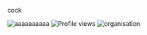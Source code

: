 cock
                   
![aaaaaaaaaa](https://github-readme-stats.vercel.app/api?username=Nxyi&theme=dark&show_icons=true)
![Profile views](https://gpvc.arturio.dev/Nxyi)
![organisation](https://github.com/orgs/Dark-Developments/repositories)
